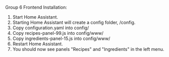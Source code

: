 Group 6 Frontend Installation:
1. Start Home Assistant.
2. Starting Home Assistant will create a config folder, /config.
3. Copy configuration.yaml into config/
4. Copy recipes-panel-99.js into config/www/
5. Copy ingredients-panel-15.js into config/www/
6. Restart Home Assistant.
7. You should now see panels "Recipes" and "Ingredients" in the left menu.
